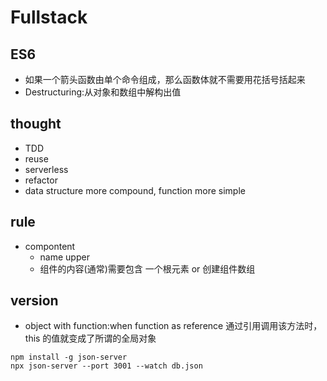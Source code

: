 # Fullstack

## ES6

* 如果一个箭头函数由单个命令组成，那么函数体就不需要用花括号括起来
* Destructuring:从对象和数组中解构出值

## thought

- TDD
- reuse
- serverless
- refactor
- data structure more compound, function more simple

## rule

- compontent
  - name upper
  - 组件的内容(通常)需要包含 一个根元素 or 创建组件数组

## version

- object with function:when function as reference 通过引用调用该方法时， this 的值就变成了所谓的全局对象

```
npm install -g json-server
npx json-server --port 3001 --watch db.json
```
